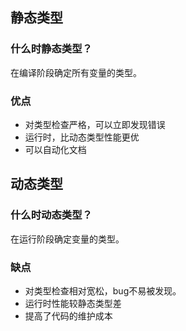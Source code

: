 ## 静态类型
### 什么时静态类型？
在编译阶段确定所有变量的类型。
### 优点
- 对类型检查严格，可以立即发现错误
- 运行时，比动态类型性能更优
- 可以自动化文档
## 动态类型
### 什么时动态类型？
在运行阶段确定变量的类型。
### 缺点
- 对类型检查相对宽松，bug不易被发现。
- 运行时性能较静态类型差
- 提高了代码的维护成本